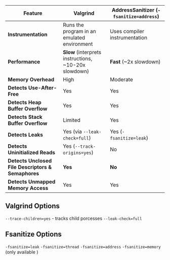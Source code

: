| Feature                                            | **Valgrind**                                         | **AddressSanitizer (`-fsanitize=address`)** |
| -------------------------------------------------- | ---------------------------------------------------- | ------------------------------------------- |
| **Instrumentation**                                | Runs the program in an emulated environment          | Uses compiler instrumentation               |
| **Performance**                                    | **Slow** (interprets instructions, ~10-20x slowdown) | **Fast** (~2x slowdown)                     |
| **Memory Overhead**                                | High                                                 | Moderate                                    |
| **Detects Use-After-Free**                         | Yes                                                  | Yes                                         |
| **Detects Heap Buffer Overflow**                   | Yes                                                  | Yes                                         |
| **Detects Stack Buffer Overflow**                  | Limited                                              | Yes                                         |
| **Detects Leaks**                                  | Yes (via `--leak-check=full`)                        | Yes (`-fsanitize=leak`)                     |
| **Detects Uninitialized Reads**                    | Yes (`--track-origins=yes`)                          | No                                          |
| **Detects Unclosed File Descriptors & Semaphores** | **Yes**                                              | **No**                                      |
| **Detects Unmapped Memory Access**                 | Yes                                                  | Yes                                         |

## Valgrind Options
`--trace-children=yes` - tracks child porcesses
`--leak-check=full`

## Fsanitize Options
`-fsanitize=leak`
`-fsanitize=thread`
`-fsanitize=address`
`-fsanitize=memory` (only available )